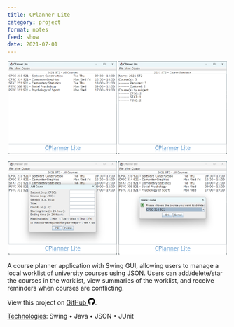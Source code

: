 ```yaml
---
title: CPlanner Lite
category: project
format: notes
feed: show
date: 2021-07-01
---
```


<p align="center">
      <img src="../../assets/img/thumbnails/thumbnail-cplanner-all.png" width="49%">
      <img src="../../assets/img/thumbnails/thumbnail-cplanner-stat.png" width="49%">
</p>
<p align="center">
      <img src="../../assets/img/thumbnails/thumbnail-cplanner-add.png" width="49%">
      <img src="../../assets/img/thumbnails/thumbnail-cplanner-delete.png" width="49%">
</p>

A course planner application with Swing GUI, allowing users to manage a local worklist of university courses using JSON. Users can add/delete/star the courses in the worklist, view summaries of the worklist, and receive reminders when courses are conflicting.

View this project on [GitHub <img src="../../assets/img/github-icon.svg" alt="drawing" width="16"/>](https://github.com/yhouyang02/CPlannerLite).

<u>Technologies</u>: Swing • Java • JSON • JUnit
